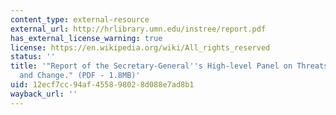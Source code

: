 ```yaml
---
content_type: external-resource
external_url: http://hrlibrary.umn.edu/instree/report.pdf
has_external_license_warning: true
license: https://en.wikipedia.org/wiki/All_rights_reserved
status: ''
title: '"Report of the Secretary-General''s High-level Panel on Threats, Challenges
  and Change." (PDF - 1.8MB)'
uid: 12ecf7cc-94af-4558-9802-8d088e7ad8b1
wayback_url: ''
---
```

